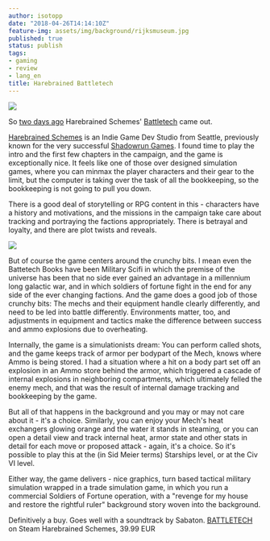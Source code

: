 ```yaml
---
author: isotopp
date: "2018-04-26T14:14:10Z"
feature-img: assets/img/background/rijksmuseum.jpg
published: true
status: publish
tags:
- gaming
- review
- lang_en
title: Harebrained Battletech
---
```

![](/uploads/2018/04/battletech1.jpg)

So [two days ago](https://store.steampowered.com/app/637090/BATTLETECH/)
Harebrained Schemes' [Battletech](http://battletechgame.com/) came out.

[Harebrained Schemes](http://harebrained-schemes.com/) is an Indie Game Dev
Studio from Seattle, previously known for the very successful 
[Shadowrun Games](https://store.steampowered.com/app/234650/Shadowrun_Returns/). 
I found time to play the intro and the first few chapters in the campaign, and
the game is exceptionally nice. It feels like one of those over designed
simulation games, where you can minmax the player characters and their gear
to the limit, but the computer is taking over the task of all the
bookkeeping, so the bookkeeping is not going to pull you down.

There is a good deal of storytelling or RPG content in this -
characters have a history and motivations, and the missions in
the campaign take care about tracking and portraying the
factions appropriately. There is betrayal and loyalty, and there
are plot twists and reveals.

![](/uploads/2018/04/battletech2.jpg) 

But of course the game centers around the crunchy bits. I mean
even the Battetech Books have been Military Scifi in which the
premise of the universe has been that no side ever gained an
advantage in a millennium long galactic war, and in which
soldiers of fortune fight in the end for any side of the ever
changing factions. And the game does a good job of those crunchy
bits: The mechs and their equipment handle clearly differently,
and need to be led into battle differently. Environments matter,
too, and adjustments in equipment and tactics make the
difference between success and ammo explosions due to
overheating.

Internally, the game is a simulationists dream: You can perform
called shots, and the game keeps track of armor per bodypart of
the Mech, knows where Ammo is being stored. I had a situation
where a hit on a body part set off an explosion in an Ammo store
behind the armor, which triggered a cascade of internal
explosions in neighboring compartments, which ultimately felled
the enemy mech, and that was the result of internal damage
tracking and bookkeeping by the game.

But all of that happens in the background and you may or may not
care about it - it's a choice. Similarly, you can enjoy your
Mech's heat exchangers glowing orange and the water it stands in
steaming, or you can open a detail view and track internal heat,
armor state and other stats in detail for each move or proposed
attack - again, it's a choice. So it's possible to play this at
the (in Sid Meier terms) Starships level, or at the Civ VI
level.

Either way, the game delivers - nice graphics, turn based
tactical military simulation wrapped in a trade simulation game,
in which you run a commercial Soldiers of Fortune operation,
with a "revenge for my house and restore the rightful ruler"
background story woven into the background. 

Definitively a buy. Goes well with a soundtrack by Sabaton.
[BATTLETECH](https://store.steampowered.com/app/637090/BATTLETECH/)
on Steam Harebrained Schemes, 39.99 EUR
